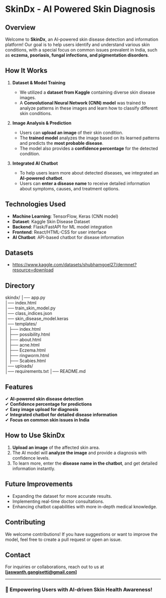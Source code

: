 # SkinDx - AI Powered Skin Diagnosis

## Overview
Welcome to **SkinDx**, an AI-powered skin disease detection and information platform! Our goal is to help users identify and understand various skin conditions, with a special focus on common issues prevalent in India, such as **eczema, psoriasis, fungal infections, and pigmentation disorders**.

## How It Works
1. **Dataset & Model Training**
   - We utilized a **dataset from Kaggle** containing diverse skin disease images.
   - A **Convolutional Neural Network (CNN) model** was trained to analyze patterns in these images and learn how to classify different skin conditions.

2. **Image Analysis & Prediction**
   - Users can **upload an image** of their skin condition.
   - The **trained model** analyzes the image based on its learned patterns and predicts the **most probable disease**.
   - The model also provides a **confidence percentage** for the detected condition.

3. **Integrated AI Chatbot**
   - To help users learn more about  detected diseases, we integrated an **AI-powered chatbot**.
   - Users can **enter a disease name** to receive detailed information about symptoms, causes, and treatment options.

## Technologies Used
- **Machine Learning**: TensorFlow, Keras (CNN model)
- **Dataset**: Kaggle Skin Disease Dataset
- **Backend**: Flask/FastAPI for ML model integration
- **Frontend**: React/HTML-CSS for user interface
- **AI Chatbot**: API-based chatbot for disease information

## Datasets
- https://www.kaggle.com/datasets/shubhamgoel27/dermnet?resource=download

## Directory 
skindx/
│── app.py  
│── index.html  
│── train_skin_model.py  
│── class_indices.json  
│── skin_disease_model.keras  
│── templates/  
│   ├── index.html  
│   ├── possibility.html  
│   ├── about.html  
│   ├── acne.html  
│   ├── Eczema.html  
│   ├── ringworm.html  
│   ├── Scabies.html   
│── uploads/  
│── requirements.txt
│── README.md


## Features
✔ **AI-powered skin disease detection**  
✔ **Confidence percentage for predictions**  
✔ **Easy image upload for diagnosis**  
✔ **Integrated chatbot for detailed disease information**  
✔ **Focus on common skin issues in India**  

## How to Use SkinDx
1. **Upload an image** of the affected skin area.
2. The AI model will **analyze the image** and provide a diagnosis with confidence levels.
3. To learn more, enter the **disease name in the chatbot**, and get detailed information instantly.

## Future Improvements
- Expanding the dataset for more accurate results.
- Implementing real-time doctor consultations.
- Enhancing chatbot capabilities with more in-depth medical knowledge.

## Contributing
We welcome contributions! If you have suggestions or want to improve the model, feel free to create a pull request or open an issue.

## Contact
For inquiries or collaborations, reach out to us at **[jaswanth.gangisetti@gmail.com]**

---
### 🚀 Empowering Users with AI-driven Skin Health Awareness!

